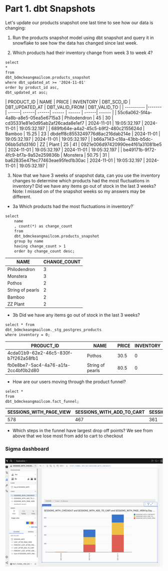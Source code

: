 # Part 1. dbt Snapshots

Let's update our products snapshot one last time to see how our data is changing:

1) Run the products snapshot model using dbt snapshot and query it in snowflake to see how the data has changed since last week. 

2) Which products had their inventory change from week 3 to week 4? 
```
select 
*
from
dbt_bdmckeangmailcom.products_snapshot
where dbt_updated_at >= '2024-11-01'
order by product_id asc,
dbt_updated_at asc;
```
| PRODUCT_ID | NAME | PRICE | INVENTORY | DBT_SCD_ID | DBT_UPDATED_AT | DBT_VALID_FROM | DBT_VALID_TO |
| ---------- |------- | ------| ------| ------|  ------ | ------ |  ------|  ------ |
| 55c6a062-5f4a-4a8b-a8e5-05ea5e6715a3 | Philodendron | 45 | 30 | cd35331e81e0d95ab2af26cada8e1ef7 | 2024-11-01 | 19:05:32.197 | 2024-11-01 | 19:05:32.197 |
| 689fb64e-a4a2-45c5-b9f2-480c2155624d | Bamboo | 15.25 | 23 | dbdeff8c8553249776d8ac216dab214e | 2024-11-01 | 19:05:32.197 | 2024-11-01 | 19:05:32.197 |
| b66a7143-c18a-43bb-b5dc-06bb5d1d3160 | ZZ | Plant | 25 | 41 | 0921e006d97420990ee4f61a31081be5 | 2024-11-01 | 19:05:32.197 | 2024-11-01 | 19:05:32.197 |
| be49171b-9f72-4fc9-bf7a-9a52e259836b | Monstera | 50.75 | 31 | ba62835e47fec77463eae95fed1b30ac | 2024-11-01 | 19:05:32.197 | 2024-11-01 | 19:05:32.197 |


3) Now that we have 3 weeks of snapshot data, can you use the inventory changes to determine which products had the most fluctuations in inventory? Did we have any items go out of stock in the last 3 weeks? 
Note: I missed on of the snapshot weeks so my answers may be different.  

* 3a Which products had the most fluctuations in inventory?`
```
select
    name
    , count(*) as change_count
    from 
    dbt_bdmckeangmailcom.products_snapshot
    group by name
    having change_count > 1
    order by change_count desc;
```
| NAME | CHANGE_COUNT |
| ----- | ----------- |
| Philodendron | 3 |
| Monstera | 3 |
| Pothos | 2 |
| String of pearls | 2 |
| Bamboo | 2 |
| ZZ Plant | 2 |

* 3b
Did we have any items go out of stock in the last 3 weeks?
```
select * from
dbt_bdmckeangmailcom._stg_postgres_products
where inventory = 0;
```

| PRODUCT_ID | NAME | PRICE | INVENTORY |
| ---------- | -----  | ----- | -------- |
| 4cda01b9-62e2-46c5-830f-b7f262a58fb1 | Pothos | 30.5 | 0 |
| fb0e8be7-5ac4-4a76-a1fa-2cc4bf0b2d80 | String of pearls | 80.5 | 0 |



* How are our users moving through the product funnel?
```
select *
from 
dbt_bdmckeangmailcom.fact_funnel;
```

| SESSIONS_WITH_PAGE_VIEW | SESSIONS_WITH_ADD_TO_CART | SESSIONS_WITH_CHECKOUT | LOST_AFTER_PAGE_VIEW | PERCENT_LOST_AFTER_PAGE_VIEW | LOST_AFTER_ADD_TO_CART | PERCENT_LOST_AFTER_ADD_TO_CART |
| --- | --- |--- | ---  | -------- | --- | ----- |
| 578 | 467 | 361 | 111 | 0.192042 | 106 | 0.226981 |


* Which steps in the funnel have largest drop off points?
We see from above that we lose most from add to cart to checkout





### Sigma dashboard
![alt text](image-3.png)



